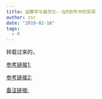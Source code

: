 ```yaml
---
title: 运筹学与最优化--在R软件中的实现
author: zsc
date: "2019-02-18"
tags:
  - R
---
```




转载过来的，

[参考链接1:](https://wenku.baidu.com/view/a91ab310767f5acfa1c7cd6e.html)

[参考链接2:](https://github.com/taiyun/Optimization-using-R)

[备注链接:](https://cdn.jsdelivr.net/gh/zscmmm/imgs2208save@master/img/Optimization-using-R.pdf)

